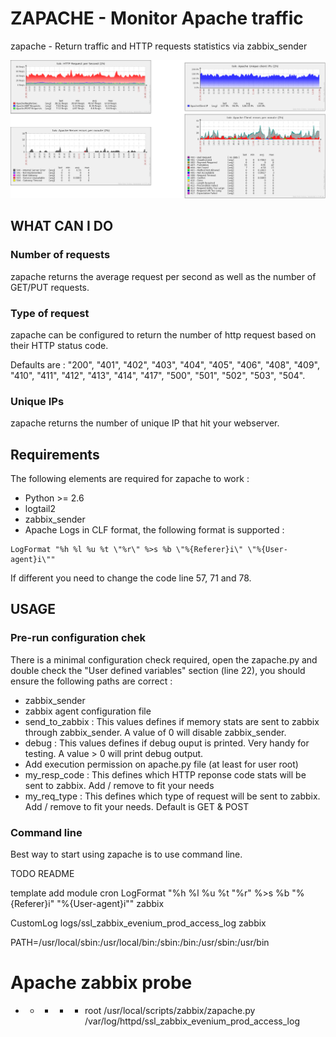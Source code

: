 # ZAPACHE - Monitor Apache traffic

zapache - Return traffic and HTTP requests statistics via zabbix_sender

![alt text](/zapache/images/zapache_screen.png "zjstat item configuration")


## WHAT CAN I DO

### Number of requests

zapache returns the average request per second as well as the number of GET/PUT requests.

### Type of request

zapache can be configured to return the number of http request based on their HTTP status code. 

Defaults are : "200", "401", "402", "403", "404", "405", "406", "408", "409", "410", "411", "412", "413", "414", "417", "500", "501", "502", "503", "504".

### Unique IPs

zapache returns the number of unique IP that hit your webserver.


## Requirements

The following elements are required for zapache to work :

* Python >= 2.6
* logtail2
* zabbix_sender
* Apache Logs in CLF format, the following format is supported :
```
LogFormat "%h %l %u %t \"%r\" %>s %b \"%{Referer}i\" \"%{User-agent}i\""
```
If different you need to change the code line 57, 71 and 78.

## USAGE

### Pre-run configuration chek

There is a minimal configuration check required, open the zapache.py and double check the "User defined variables" section (line 22), you should ensure the following paths are correct : 
* zabbix_sender
* zabbix agent configuration file
* send_to_zabbix : This values defines if memory stats are sent to zabbix through zabbix_sender. A value of 0 will disable zabbix_sender.
* debug : This values defines if debug ouput is printed. Very handy for testing. A value > 0 will print debug output.
* Add execution permission on apache.py file (at least for user root)
* my_resp_code : This defines which HTTP reponse code stats will be sent to zabbix. Add / remove to fit your needs
* my_req_type : This defines which type of request will be sent to zabbix. Add / remove to fit your needs. Default is GET & POST

### Command line

Best way to start using zapache is to use command line.  



TODO README

template
add module
cron
LogFormat "%h %l %u %t \"%r\" %>s %b \"%{Referer}i\" \"%{User-agent}i\"" zabbix

CustomLog logs/ssl_zabbix_evenium_prod_access_log zabbix


PATH=/usr/local/sbin:/usr/local/bin:/sbin:/bin:/usr/sbin:/usr/bin

# Apache zabbix probe
* * * * * root /usr/local/scripts/zabbix/zapache.py /var/log/httpd/ssl_zabbix_evenium_prod_access_log
